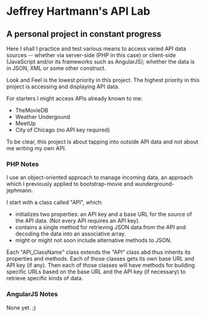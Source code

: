 # Jeffrey Hartmann's API Lab

## A personal project in constant progress

Here I shall I practice and test various means to access varied API data sources
-- whether via server-side (PHP in this case) or client-side (JavaScript and/or
its frameworks such as AngularJS); whether the data is in JSON, XML or some
other construct.

Look and Feel is the lowest priority in this project. The highest priority in
this project is accessing and displaying API data.

For starters I might access APIs already known to me:

* TheMovieDB
* Weather Undergound
* MeetUp
* City of Chicago (no API key required)

To be clear, this project is about tapping into outside API data and not about
me writing my own API.

### PHP Notes

I use an object-oriented approach to manage incoming data, an approach which I
previously applied to bootstrap-movie and wunderground-jephmann.

I start with a class called "API", which:

* initializes two properties: an API key and a base URL for the source of the
API data. (Not every API requires an API key).
* contains a single method for retrieving JSON data from the API and decoding
the data into an associative array.
* might or might not soon include alternative methods to JSON.

Each "API_ClassName" class extends the "API" class abd thus inherits its
properties and methods. Each of those classes gets its own base URL and API key
(if any). Then each of those classes will have methods for building specific
URLs based on the base URL and the API key (if necessary) to retrieve specific
kinds of data.

### AngularJS Notes

None yet. ;)
